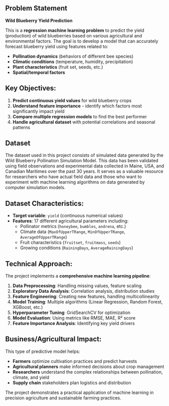 ## Problem Statement

**Wild Blueberry Yield Prediction**

This is a **regression machine learning problem** to predict the yield (production) of wild blueberries based on various agricultural and environmental factors. The goal is to develop a model that can accurately forecast blueberry yield using features related to:

- **Pollination dynamics** (behaviors of different bee species)
- **Climatic conditions** (temperature, humidity, precipitation)
- **Plant characteristics** (fruit set, seeds, etc.)
- **Spatial/temporal factors**

## Key Objectives:

1. **Predict continuous yield values** for wild blueberry crops
2. **Understand feature importance** - identify which factors most significantly impact yield
3. **Compare multiple regression models** to find the best performer
4. **Handle agricultural dataset** with potential correlations and seasonal patterns

## Dataset

The dataset used in this project consists of simulated data generated by the Wild Blueberry Pollination Simulation Model. This data has been 
validated using field observations and experimental data collected in Maine, USA, and Canadian Maritimes over the past 30 years. It serves as 
a valuable resource for researchers who have actual field data and those who want to experiment with machine learning algorithms on data generated 
by computer simulation models.

## Dataset Characteristics:

- **Target variable**: `yield` (continuous numerical values)
- **Features**: 17 different agricultural parameters including:
  - Pollinator metrics (`honeybee`, `bumbles`, `andrena`, etc.)
  - Climate data (`MaxOfUpperTRange`, `MinOfUpperTRange`, `AverageOfUpperTRange`)
  - Fruit characteristics (`fruitset`, `fruitmass`, `seeds`)
  - Growing conditions (`RainingDays`, `AverageRainingDays`)

## Technical Approach:

The project implements a **comprehensive machine learning pipeline**:

1. **Data Preprocessing**: Handling missing values, feature scaling
2. **Exploratory Data Analysis**: Correlation analysis, distribution studies
3. **Feature Engineering**: Creating new features, handling multicollinearity
4. **Model Training**: Multiple algorithms (Linear Regression, Random Forest, XGBoost, etc.)
5. **Hyperparameter Tuning**: GridSearchCV for optimization
6. **Model Evaluation**: Using metrics like RMSE, MAE, R² score
7. **Feature Importance Analysis**: Identifying key yield drivers

## Business/Agricultural Impact:

This type of predictive model helps:
- **Farmers** optimize cultivation practices and predict harvests
- **Agricultural planners** make informed decisions about crop management
- **Researchers** understand the complex relationships between pollination, climate, and yield
- **Supply chain** stakeholders plan logistics and distribution

The project demonstrates a practical application of machine learning in precision agriculture and sustainable farming practices.
